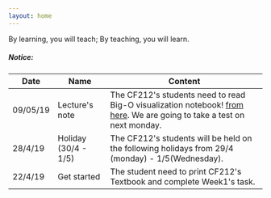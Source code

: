 ```yaml
---
layout: home
---
```


By learning, you will teach; By teaching, you will learn.

<div class="divider"></div>
<div class="section">
    <h5>Notice:</h5> 
    <div class="row">
          <div class="col s12">
            <table class="striped centered">
             <thead class="card-panel teal lighten-2 white-text">
                <tr>
                    <th>Date</th>
                    <th>Name</th>
                    <th>Content</th>
                </tr>
              </thead>
              <tbody>
                <tr>
                  <td>09/05/19</td>
                  <td>Lecture's note</td>
                  <td>The CF212's students need to read Big-O visualization notebook! <a href="https://github.com/cstlu/CF212/blob/master/Materials/Labs/bigo-visualization.ipynb">from here</a>. We are going to take a test on next monday. </td>
                </tr>
                <tr>
                  <td>28/4/19</td>
                  <td>Holiday (30/4 - 1/5)</td>
                  <td>The CF212's students will be held on the following holidays from 29/4 (monday) - 1/5(Wednesday). </td>
                </tr>
                <tr>
                  <td>22/4/19</td>
                  <td>Get started</td>
                  <td>The student need to print CF212's Textbook and complete Week1's task.</td>
                </tr>
              </tbody>
            </table>
          </div>
    </div>
</div>